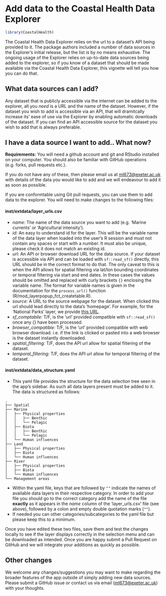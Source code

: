 Add data to the Coastal Health Data Explorer
================

``` r
library(CoastalHealth)
```

The Coastal Health Data Explorer relies on the url to a dataset’s API
being provided to it. The package authors included a number of data
sources in the Explorer’s initial release, but the list is by no means
exhaustive. The ongoing usage of the Explorer relies on up-to-date data
sources being added to the explorer, so if you know of a dataset that
should be made available via the Coastal Health Data Explorer, this
vignette will tell you how you can do that.

## What data sources can I add?

Any dataset that is publicly accessible via the internet can be added to
the explorer, all you *need* is a URL and the name of the dataset.
However, if the dataset you wish to add is accessible via an API, that
will dramitcally increase its’ ease of use via the Explorer by enabling
automatic downloads of the dataset. If you can find an API accessible
source for the dataset you wish to add that is always preferable.

## I have a data source I want to add.. What now?

**Requirements:** You will need a github account and git and RStudio
installed on your computer. You should also be familiar with GitHub
operations (e.g. forks, pull requests etc.).

If you do not have any of these, then please email us at
<ml673@exeter.ac.uk> with details of the data you would like to add and
we will endeavour to add it as soon as possible.

If you are conformtable using Git pull requests, you can use them to add
data to the explorer. You will need to make changes to the following
files:

#### inst/extdata/layer_urls.csv

- *name:* The name of the data source you want to add (e.g. ‘Marine
  currents’ or ‘Agricultural intensity’).
- *id:* An easy to understand id for the layer. This will be the
  variable name of the data layer when loaded into the user’s R session
  and must not contain any spaces or start with a number. It must also
  be unique, please check it does not match an existing id.
- *url:* An API or browser download URL for the data source. If your
  dataset is accessible via API and can be loaded with `sf::read_sf()`
  directly, this URL should be in the correct format to do that. The
  only caveat to this is when the API allows for spatial filtering via
  lat/lon bounding coordinates or temporal filtering via start and end
  dates. In these cases the values should be omitted and replaced with
  curly brackets `{}` enclosing the variable name. The format for
  variable names is given in the documentation for the `process_url()`
  function (R/mod_layerpopup_fct_createtable.R).
- *source:* A URL to the source webpage for the dataset. When clicked
  this url should lead directly to the data’s ‘homepage’. For example,
  for the ‘National Parks’ layer, we provide [this
  URL](https://naturalengland-defra.opendata.arcgis.com/datasets/Defra::national-parks-england/about).
- *sf_comptabile:* T/F, is the ‘url’ provided compatible with
  `sf::read_sf()` once any {} have been processed.
- *browser_compatible:* T/F, is the ‘url’ provided compatible with web
  browser download. i.e. if the link is clicked or pasted into a web
  browser is the dataset instantly downloaded.
- *spatial_filtering:* T/F, does the API url allow for spatial filtering
  of the dataset.
- *temporal_filtering:* T/F, does the API url allow for temporal
  filtering of the dataset.

#### inst/extdata/data_structure.yaml

- This yaml file provides the structure for the data selection tree seen
  in the app’s sidebar. As such all data layers present must be added to
  it. The data is structured as follows:

<!-- -->

    .
    ├── Spatial
    ├── Marine
    │   ├── Physical properties
    │   │   ├── Benthic
    │   │   └── Pelagic
    │   ├── Biota
    │   │   ├── Benthic
    │   │   └── Pelagic
    │   └── Human influences
    ├── Land
    │   ├── Physical properties
    │   ├── Biota
    │   └── Human influences
    ├── River
    │   ├── Physical properties
    │   ├── Biota
    │   └── Human influences
    └── Management areas

- Within the yaml file, keys that are followed by `""` indicate the
  names of available data layers in their respective category. In order
  to add your file you should go to the correct category add the name of
  the file **exactly** as it appears in the *name* column of the
  ‘layer_urls.csv’ file (see above), followed by a colon and empty
  double quotation marks (`""`).
- If needed you can other categories/subcategories to the yaml file but
  please keep this to a minimum.

Once you have edited these two files, save them and test the changes
locally to see if the layer displays correctly in the selection menu and
can be downloaded as intended. Once you are happy submit a Pull Request
on GitHub and we will integrate your additions as quickly as possible.

## Other changes

We welcome any changes/suggestions you may want to make regarding the
broader features of the app outside of simply adding new data sources.
Please submit a GitHub issue or contact us via email
(<ml673@exeter.ac.uk>) with your thoughts.
